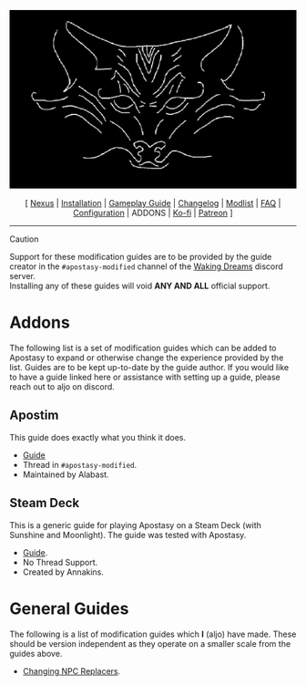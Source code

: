 ![](https://raw.githubusercontent.com/Oghma-Infinium/Apostasy/main/images/Banner.png)

<p align="center">
  [ <a href="https://www.nexusmods.com/skyrimspecialedition/mods/118893">Nexus</a> |
  <a href="https://github.com/Oghma-Infinium/Apostasy/blob/main/README.md">Installation</a> |
  <a href="https://github.com/Oghma-Infinium/Apostasy/blob/main/GAMEPLAY.md">Gameplay Guide</a> |
  <a href="https://github.com/Oghma-Infinium/Apostasy/blob/main/CHANGELOG.md">Changelog</a> |
  <a href="https://loadorderlibrary.com/lists/apostasy">Modlist</a> |
  <a href="https://github.com/Oghma-Infinium/Apostasy/blob/main/Documentation/FAQ.md">FAQ</a> |
  <a href="https://github.com/Oghma-Infinium/Apostasy/blob/main/Documentation/CONFIG.md">Configuration</a> |
  ADDONS |
  <a href="https://ko-fi.com/aljoxo">Ko-fi</a> | 
  <a href="https://www.patreon.com/aljoxo">Patreon</a> ]
</p>

---

>[!CAUTION]
>Support for these modification guides are to be provided by the guide creator in the `#apostasy-modified` channel of the [Waking Dreams](https://discord.gg/4WwqfK5yHg) discord server.   
>Installing any of these guides will void **ANY AND ALL** official support.

# Addons

The following list is a set of modification guides which can be added to Apostasy to expand or otherwise change the experience provided by the list. Guides are to be kept up-to-date by the guide author. If you would like to have a guide linked here or assistance with setting up a guide, please reach out to aljo on discord.

## Apostim

This guide does exactly what you think it does.
 - [Guide](https://github.com/AlabastTheSane/Fuckaroundfindout/blob/main/Apostim.md)
 - Thread in `#apostasy-modified`.
 - Maintained by Alabast.

## Steam Deck

This is a generic guide for playing Apostasy on a Steam Deck (with Sunshine and Moonlight). The guide was tested with Apostasy.
 - [Guide](https://github.com/annakins/Skyrim/blob/main/SteamDeck.md).
 - No Thread Support.
 - Created by Annakins.

# General Guides

The following is a list of modification guides which **I** (aljo) have made. These should be version independent as they operate on a smaller scale from the guides above.
 - [Changing NPC Replacers](https://www.youtube.com/watch?v=RsT7xquG5QA).